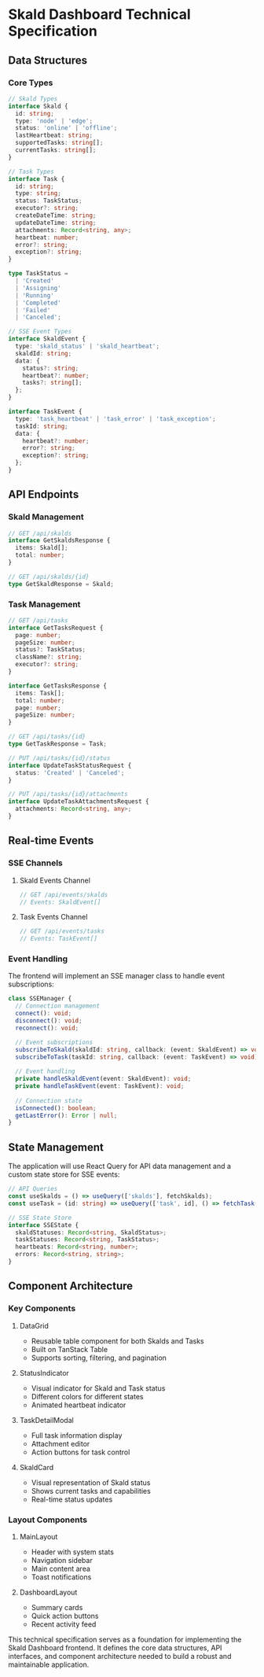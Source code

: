 # Skald Dashboard Technical Specification

## Data Structures

### Core Types

```typescript
// Skald Types
interface Skald {
  id: string;
  type: 'node' | 'edge';
  status: 'online' | 'offline';
  lastHeartbeat: string;
  supportedTasks: string[];
  currentTasks: string[];
}

// Task Types
interface Task {
  id: string;
  type: string;
  status: TaskStatus;
  executor?: string;
  createDateTime: string;
  updateDateTime: string;
  attachments: Record<string, any>;
  heartbeat: number;
  error?: string;
  exception?: string;
}

type TaskStatus = 
  | 'Created'
  | 'Assigning'
  | 'Running'
  | 'Completed'
  | 'Failed'
  | 'Canceled';

// SSE Event Types
interface SkaldEvent {
  type: 'skald_status' | 'skald_heartbeat';
  skaldId: string;
  data: {
    status?: string;
    heartbeat?: number;
    tasks?: string[];
  };
}

interface TaskEvent {
  type: 'task_heartbeat' | 'task_error' | 'task_exception';
  taskId: string;
  data: {
    heartbeat?: number;
    error?: string;
    exception?: string;
  };
}
```

## API Endpoints

### Skald Management

```typescript
// GET /api/skalds
interface GetSkaldsResponse {
  items: Skald[];
  total: number;
}

// GET /api/skalds/{id}
type GetSkaldResponse = Skald;
```

### Task Management

```typescript
// GET /api/tasks
interface GetTasksRequest {
  page: number;
  pageSize: number;
  status?: TaskStatus;
  className?: string;
  executor?: string;
}

interface GetTasksResponse {
  items: Task[];
  total: number;
  page: number;
  pageSize: number;
}

// GET /api/tasks/{id}
type GetTaskResponse = Task;

// PUT /api/tasks/{id}/status
interface UpdateTaskStatusRequest {
  status: 'Created' | 'Canceled';
}

// PUT /api/tasks/{id}/attachments
interface UpdateTaskAttachmentsRequest {
  attachments: Record<string, any>;
}
```

## Real-time Events

### SSE Channels

1. Skald Events Channel
   ```typescript
   // GET /api/events/skalds
   // Events: SkaldEvent[]
   ```

2. Task Events Channel
   ```typescript
   // GET /api/events/tasks
   // Events: TaskEvent[]
   ```

### Event Handling

The frontend will implement an SSE manager class to handle event subscriptions:

```typescript
class SSEManager {
  // Connection management
  connect(): void;
  disconnect(): void;
  reconnect(): void;

  // Event subscriptions
  subscribeToSkald(skaldId: string, callback: (event: SkaldEvent) => void): void;
  subscribeToTask(taskId: string, callback: (event: TaskEvent) => void): void;
  
  // Event handling
  private handleSkaldEvent(event: SkaldEvent): void;
  private handleTaskEvent(event: TaskEvent): void;
  
  // Connection state
  isConnected(): boolean;
  getLastError(): Error | null;
}
```

## State Management

The application will use React Query for API data management and a custom state store for SSE events:

```typescript
// API Queries
const useSkalds = () => useQuery(['skalds'], fetchSkalds);
const useTask = (id: string) => useQuery(['task', id], () => fetchTask(id));

// SSE State Store
interface SSEState {
  skaldStatuses: Record<string, SkaldStatus>;
  taskStatuses: Record<string, TaskStatus>;
  heartbeats: Record<string, number>;
  errors: Record<string, string>;
}
```

## Component Architecture

### Key Components

1. DataGrid
   - Reusable table component for both Skalds and Tasks
   - Built on TanStack Table
   - Supports sorting, filtering, and pagination

2. StatusIndicator
   - Visual indicator for Skald and Task status
   - Different colors for different states
   - Animated heartbeat indicator

3. TaskDetailModal
   - Full task information display
   - Attachment editor
   - Action buttons for task control

4. SkaldCard
   - Visual representation of Skald status
   - Shows current tasks and capabilities
   - Real-time status updates

### Layout Components

1. MainLayout
   - Header with system stats
   - Navigation sidebar
   - Main content area
   - Toast notifications

2. DashboardLayout
   - Summary cards
   - Quick action buttons
   - Recent activity feed

This technical specification serves as a foundation for implementing the Skald Dashboard frontend. It defines the core data structures, API interfaces, and component architecture needed to build a robust and maintainable application.